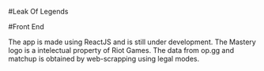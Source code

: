 #Leak Of Legends

#Front End

The app is made using ReactJS and is still under development.
The Mastery logo is a intelectual property of Riot Games.
The data from op.gg and matchup is obtained by web-scrapping using legal modes.
